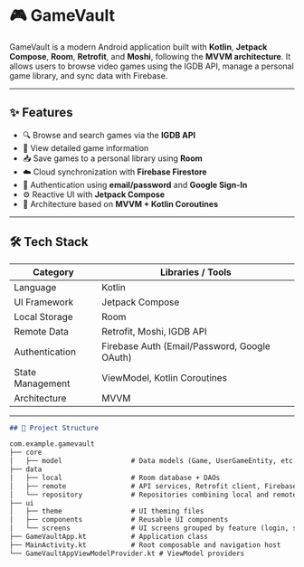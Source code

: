 # 🎮 GameVault

GameVault is a modern Android application built with **Kotlin**, **Jetpack Compose**, **Room**, **Retrofit**, and **Moshi**, following the **MVVM architecture**. It allows users to browse video games using the IGDB API, manage a personal game library, and sync data with Firebase.

---

## ✨ Features

- 🔍 Browse and search games via the **IGDB API**
- 🧾 View detailed game information
- 📥 Save games to a personal library using **Room**
- ☁️ Cloud synchronization with **Firebase Firestore**
- 🔐 Authentication using **email/password** and **Google Sign-In**
- ⚙️ Reactive UI with **Jetpack Compose**
- 🧠 Architecture based on **MVVM + Kotlin Coroutines**

---

## 🛠️ Tech Stack

| Category            | Libraries / Tools                             |
|---------------------|-----------------------------------------------|
| Language            | Kotlin                                        |
| UI Framework        | Jetpack Compose                               |
| Local Storage       | Room                                          |
| Remote Data         | Retrofit, Moshi, IGDB API                     |
| Authentication      | Firebase Auth (Email/Password, Google OAuth)  |
| State Management    | ViewModel, Kotlin Coroutines                  |
| Architecture        | MVVM                                          |

---

```markdown
## 📁 Project Structure

com.example.gamevault
├── core
│   ├── model                 # Data models (Game, UserGameEntity, etc.)
├── data
│   ├── local                 # Room database + DAOs
│   ├── remote                # API services, Retrofit client, Firebase helpers
│   └── repository            # Repositories combining local and remote data
├── ui
│   ├── theme                 # UI theming files
│   ├── components            # Reusable UI components
│   └── screens               # UI screens grouped by feature (login, search, etc.)
├── GameVaultApp.kt           # Application class
├── MainActivity.kt           # Root composable and navigation host
└── GameVaultAppViewModelProvider.kt # ViewModel providers

